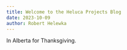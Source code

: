```yaml
---
title: Welcome to the Heluca Projects Blog
date: 2023-10-09
author: Robert Helewka
---
```

In Alberta for Thanksgiving.